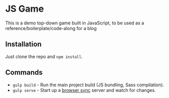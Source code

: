 # JS Game
This is a demo top-down game built in JavaScript, to be used as a reference/boilerplate/code-along for a blog 

## Installation
Just clone the repo and `npm install`.

## Commands

- `gulp build` - Run the main project build (JS bundling, Sass compilation).
- `gulp serve` - Start up a [browser sync](http://browsersync.io) server and watch for changes.